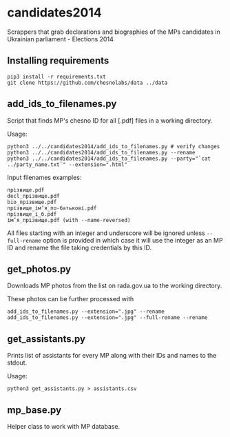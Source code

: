 candidates2014
==============

Scrappers that grab declarations and biographies of the MPs candidates in Ukrainian parliament - Elections 2014


## Installing requirements
```
pip3 install -r requirements.txt
git clone https://github.com/chesnolabs/data ../data
```


## add_ids_to_filenames.py
Script that finds MP's chesno ID for all [.pdf] files in a working directory.

Usage:
```
python3 ../../candidates2014/add_ids_to_filenames.py # verify changes
python3 ../../candidates2014/add_ids_to_filenames.py --rename
python3 ../../candidates2014/add_ids_to_filenames.py --party="`cat ../party_name.txt`" --extension=".html"
```
Input filenames examples:
```
прізвище.pdf
decl_прізвище.pdf
bio_прізвище.pdf
прізвище_ім’я_по-батькові.pdf
прізвище_і_б.pdf
ім’я_прізвище.pdf (with --name-reversed)
```
All files starting with an integer and underscore will be ignored unless `--full-rename` option is provided in which case it will use the integer as an MP ID and rename the file taking credentials by this ID.


## get_photos.py
Downloads MP photos from the list on rada.gov.ua to the working directory.

These photos can be further processed with
```
add_ids_to_filenames.py --extension=".jpg" --rename
add_ids_to_filenames.py --extension=".jpg" --full-rename --rename
```


## get_assistants.py
Prints list of assistants for every MP along with their IDs and names to the stdout.

Usage:
```
python3 get_assistants.py > assistants.csv
```


## mp_base.py
Helper class to work with MP database.
